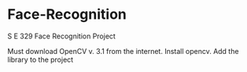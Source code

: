 # Face-Recognition
S E 329 Face Recognition Project 

Must download OpenCV v. 3.1 from the internet.  Install opencv.  Add the library to the project
